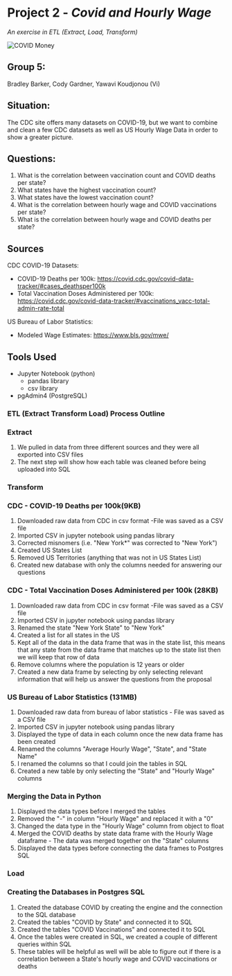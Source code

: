 # Project 2 - *Covid and Hourly Wage*
*An exercise in ETL (Extract, Load, Transform)*

![COVID Money](https://www.newhope.com/sites/newhope360.com/files/styles/article_featured_retina/public/covid19%20money.png?itok=ycJGsmTo)

## Group 5:
Bradley Barker, Cody Gardner, Yawavi Koudjonou (Vi)

## Situation: 
The CDC site offers many datasets on COVID-19, but we want to combine and clean a few CDC datasets as well as US Hourly Wage Data in order to show a greater picture.

## Questions:
1. What is the correlation between vaccination count and COVID deaths per state?
4. What states have the highest vaccination count?
5. What states have the lowest vaccination count?
6. What is the correlation between hourly wage and COVID vaccinations per state? 
7. What is the correlation between hourly wage and COVID deaths per state?

## Sources
CDC COVID-19 Datasets: 
* COVID-19 Deaths per 100k: https://covid.cdc.gov/covid-data-tracker/#cases_deathsper100k
* Total Vaccination Doses Administered per 100k: https://covid.cdc.gov/covid-data-tracker/#vaccinations_vacc-total-admin-rate-total

US Bureau of Labor Statistics:
* Modeled Wage Estimates: https://www.bls.gov/mwe/

## Tools Used
* Jupyter Notebook (python)
    * pandas library
    * csv library
* pgAdmin4 (PostgreSQL)

### ETL (Extract Transform Load) Process Outline

### Extract
1. We pulled in data from three different sources and they were all exported into CSV files
2. The next step will show how each table was cleaned before being uploaded into SQL

### Transform

### CDC - COVID-19 Deaths per 100k(9KB)
1. Downloaded raw data from CDC in csv format
        -File was saved as a CSV file
2. Imported CSV in jupyter notebook using pandas library
3. Corrected misnomers (i.e. "New York*" was corrected to "New York")
4. Created US States List
5. Removed US Territories (anything that was not in US States List)
6. Created new database with only the columns needed for answering our questions

### CDC - Total Vaccination Doses Administered per 100k (28KB)
1. Downloaded raw data from CDC in csv format
        -File was saved as a CSV file
2. Imported CSV in jupyter notebook using pandas library
3. Renamed the state "New York State" to "New York"
4. Created a list for all states in the US
5. Kept all of the data in the data frame that was in the state list, this means that any state from the data frame that matches up to the state list then we will keep that row of data
6. Remove columns where the population is 12 years or older
7. Created a new data frame by selecting by only selecting relevant information that will help us answer the questions from the proposal

### US Bureau of Labor Statistics (131MB)
1. Downloaded raw data from bureau of labor statistics 
        - File was saved as a CSV file
2. Imported CSV in jupyter notebook using pandas library
3. Displayed the type of data in each column once the new data frame has been created
4. Renamed the columns "Average Hourly Wage", "State", and "State Name"
5. I renamed the columns so that I could join the tables in SQL
6. Created a new table by only selecting the "State" and "Hourly Wage" columns

### Merging the Data in Python
1. Displayed the data types before I merged the tables
2. Removed the "-" in column "Hourly Wage" and replaced it with a "0"
3. Changed the data type in the "Hourly Wage" column from object to float
4. Merged the COVID deaths by state data frame with the Hourly Wage dataframe
        - The data was merged together on the "State" columns
5. Displayed the data types before connecting the data frames to Postgres SQL

### Load

### Creating the Databases in Postgres SQL
1. Created the database COVID by creating the engine and the connection to the SQL database
2. Created the tables "COVID by State" and connected it to SQL
3. Created the tables "COVID Vaccinations" and connected it to SQL
4. Once the tables were created in SQL, we created a couple of different queries within SQL
5. These tables will be helpful as well will be able to figure out if there is a correlation between a State's hourly wage and COVID vaccinations or deaths

